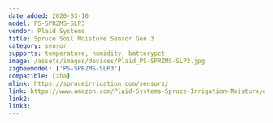 ```yaml
---
date_added: 2020-03-10
model: PS-SPRZMS-SLP3
vendor: Plaid Systems
title: Spruce Soil Moisture Sensor Gen 3
category: sensor
supports: temperature, humidity, batterypct
image: /assets/images/devices/Plaid_PS-SPRZMS-SLP3.jpg
zigbeemodel: ['PS-SPRZMS-SLP3']
compatible: [zha]
mlink: https://spruceirrigation.com/sensors/
link: https://www.amazon.com/Plaid-Systems-Spruce-Irrigation-Moisture/dp/B07TYJCG1J
link2: 
link3: 
---
```

